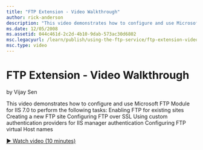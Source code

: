 ```yaml
---
title: "FTP Extension - Video Walkthrough"
author: rick-anderson
description: "This video demonstrates how to configure and use Microsoft FTP Module for IIS 7.0 to perform the following tasks: Enabling FTP for existing sites Creating a..."
ms.date: 12/05/2008
ms.assetid: 044c461d-2c2d-4b10-9dab-573ac30d6802
msc.legacyurl: /learn/publish/using-the-ftp-service/ftp-extension-video-walkthrough
msc.type: video
---
```

FTP Extension - Video Walkthrough
====================
by Vijay Sen

This video demonstrates how to configure and use Microsoft FTP Module for IIS 7.0 to perform the following tasks: Enabling FTP for existing sites Creating a new FTP site Configuring FTP over SSL Using custom authentication providers for IIS manager authentication Configuring FTP virtual Host names 

[&#9654; Watch video (10 minutes)](https://channel9.msdn.com/Blogs/IIS-NET-Site-Videos/ftp-extension-video-walkthrough)